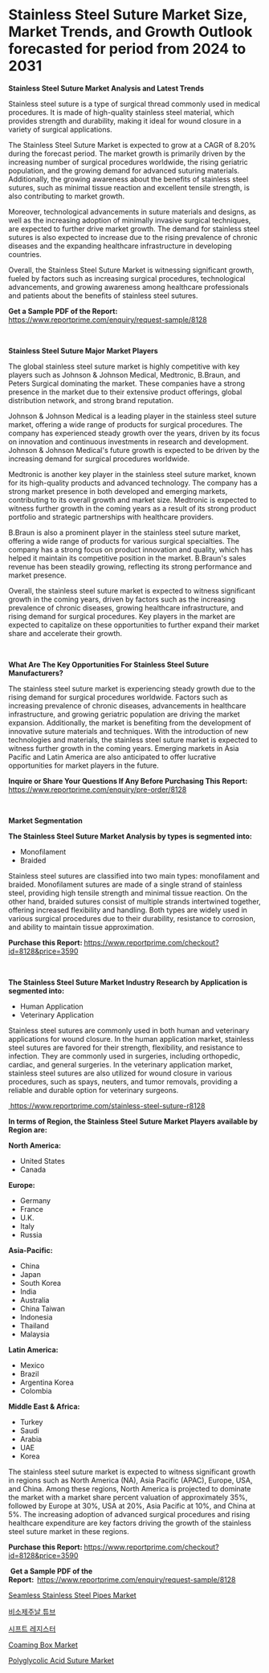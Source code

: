 <p><h1>Stainless Steel Suture Market Size, Market Trends, and Growth Outlook forecasted for period from 2024 to 2031</h1></p><p><strong>Stainless Steel Suture Market Analysis and Latest Trends</strong></p>
<p><p>Stainless steel suture is a type of surgical thread commonly used in medical procedures. It is made of high-quality stainless steel material, which provides strength and durability, making it ideal for wound closure in a variety of surgical applications.</p><p>The Stainless Steel Suture Market is expected to grow at a CAGR of 8.20% during the forecast period. The market growth is primarily driven by the increasing number of surgical procedures worldwide, the rising geriatric population, and the growing demand for advanced suturing materials. Additionally, the growing awareness about the benefits of stainless steel sutures, such as minimal tissue reaction and excellent tensile strength, is also contributing to market growth.</p><p>Moreover, technological advancements in suture materials and designs, as well as the increasing adoption of minimally invasive surgical techniques, are expected to further drive market growth. The demand for stainless steel sutures is also expected to increase due to the rising prevalence of chronic diseases and the expanding healthcare infrastructure in developing countries.</p><p>Overall, the Stainless Steel Suture Market is witnessing significant growth, fueled by factors such as increasing surgical procedures, technological advancements, and growing awareness among healthcare professionals and patients about the benefits of stainless steel sutures.</p></p>
<p><strong>Get a Sample PDF of the Report:&nbsp;</strong> <a href="https://www.reportprime.com/enquiry/request-sample/8128">https://www.reportprime.com/enquiry/request-sample/8128</a></p>
<p>&nbsp;</p>
<p><strong>Stainless Steel Suture Major Market Players</strong></p>
<p><p>The global stainless steel suture market is highly competitive with key players such as Johnson & Johnson Medical, Medtronic, B.Braun, and Peters Surgical dominating the market. These companies have a strong presence in the market due to their extensive product offerings, global distribution network, and strong brand reputation.</p><p>Johnson & Johnson Medical is a leading player in the stainless steel suture market, offering a wide range of products for surgical procedures. The company has experienced steady growth over the years, driven by its focus on innovation and continuous investments in research and development. Johnson & Johnson Medical's future growth is expected to be driven by the increasing demand for surgical procedures worldwide.</p><p>Medtronic is another key player in the stainless steel suture market, known for its high-quality products and advanced technology. The company has a strong market presence in both developed and emerging markets, contributing to its overall growth and market size. Medtronic is expected to witness further growth in the coming years as a result of its strong product portfolio and strategic partnerships with healthcare providers.</p><p>B.Braun is also a prominent player in the stainless steel suture market, offering a wide range of products for various surgical specialties. The company has a strong focus on product innovation and quality, which has helped it maintain its competitive position in the market. B.Braun's sales revenue has been steadily growing, reflecting its strong performance and market presence.</p><p>Overall, the stainless steel suture market is expected to witness significant growth in the coming years, driven by factors such as the increasing prevalence of chronic diseases, growing healthcare infrastructure, and rising demand for surgical procedures. Key players in the market are expected to capitalize on these opportunities to further expand their market share and accelerate their growth.</p></p>
<p>&nbsp;</p>
<p><strong>What Are The Key Opportunities For Stainless Steel Suture Manufacturers?</strong></p>
<p><p>The stainless steel suture market is experiencing steady growth due to the rising demand for surgical procedures worldwide. Factors such as increasing prevalence of chronic diseases, advancements in healthcare infrastructure, and growing geriatric population are driving the market expansion. Additionally, the market is benefiting from the development of innovative suture materials and techniques. With the introduction of new technologies and materials, the stainless steel suture market is expected to witness further growth in the coming years. Emerging markets in Asia Pacific and Latin America are also anticipated to offer lucrative opportunities for market players in the future.</p></p>
<p><strong>Inquire or Share Your Questions If Any Before Purchasing This Report:</strong> <a href="https://www.reportprime.com/enquiry/pre-order/8128">https://www.reportprime.com/enquiry/pre-order/8128</a></p>
<p>&nbsp;</p>
<p><strong>Market Segmentation</strong></p>
<p><strong>The Stainless Steel Suture Market Analysis by types is segmented into:</strong></p>
<p><ul><li>Monofilament</li><li>Braided</li></ul></p>
<p><p>Stainless steel sutures are classified into two main types: monofilament and braided. Monofilament sutures are made of a single strand of stainless steel, providing high tensile strength and minimal tissue reaction. On the other hand, braided sutures consist of multiple strands intertwined together, offering increased flexibility and handling. Both types are widely used in various surgical procedures due to their durability, resistance to corrosion, and ability to maintain tissue approximation.</p></p>
<p><strong>Purchase this Report:&nbsp;</strong><a href="https://www.reportprime.com/checkout?id=8128&price=3590">https://www.reportprime.com/checkout?id=8128&price=3590</a></p>
<p>&nbsp;</p>
<p><strong>The Stainless Steel Suture Market Industry Research by Application is segmented into:</strong></p>
<p><ul><li>Human Application</li><li>Veterinary Application</li></ul></p>
<p><p>Stainless steel sutures are commonly used in both human and veterinary applications for wound closure. In the human application market, stainless steel sutures are favored for their strength, flexibility, and resistance to infection. They are commonly used in surgeries, including orthopedic, cardiac, and general surgeries. In the veterinary application market, stainless steel sutures are also utilized for wound closure in various procedures, such as spays, neuters, and tumor removals, providing a reliable and durable option for veterinary surgeons.</p></p>
<p><a href="https://www.reportprime.com/stainless-steel-suture-r8128">&nbsp;https://www.reportprime.com/stainless-steel-suture-r8128</a></p>
<p><strong>In terms of Region, the Stainless Steel Suture Market Players available by Region are:</strong></p>
<p>
    <p> <strong> North America: </strong>
        <ul>
            <li>United States</li>
            <li>Canada</li>
        </ul>
        </p> 
    <p> <strong> Europe: </strong>
        <ul>
            <li>Germany</li>
            <li>France</li>
            <li>U.K.</li>
            <li>Italy</li>
            <li>Russia</li>
        </ul>
        </p> 
    <p> <strong> Asia-Pacific: </strong>
        <ul>
            <li>China</li>
            <li>Japan</li>
            <li>South Korea</li>
            <li>India</li>
            <li>Australia</li>
            <li>China Taiwan</li>
            <li>Indonesia</li>
            <li>Thailand</li>
            <li>Malaysia</li>
        </ul>
        </p> 
    <p> <strong> Latin America: </strong>
        <ul>
            <li>Mexico</li>
            <li>Brazil</li>
            <li>Argentina Korea</li>
            <li>Colombia</li>
        </ul>
        </p> 
    <p> <strong> Middle East & Africa: </strong>
        <ul>
            <li>Turkey</li>
            <li>Saudi</li>
            <li>Arabia</li>
            <li>UAE</li>
            <li>Korea</li>
        </ul>
    </p>
    </p>
<p><p>The stainless steel suture market is expected to witness significant growth in regions such as North America (NA), Asia Pacific (APAC), Europe, USA, and China. Among these regions, North America is projected to dominate the market with a market share percent valuation of approximately 35%, followed by Europe at 30%, USA at 20%, Asia Pacific at 10%, and China at 5%. The increasing adoption of advanced surgical procedures and rising healthcare expenditure are key factors driving the growth of the stainless steel suture market in these regions.</p></p>
<p><strong>Purchase this Report: </strong><a href="https://www.reportprime.com/checkout?id=8128&price=3590">https://www.reportprime.com/checkout?id=8128&price=3590</a></p>
<p>&nbsp;<strong>Get a Sample PDF of the Report:&nbsp;&nbsp;</strong><a href="https://www.reportprime.com/enquiry/request-sample/8128">https://www.reportprime.com/enquiry/request-sample/8128</a></p>
<p><strong></strong></p>
<p><p><a href="https://www.linkedin.com/pulse/seamless-stainless-steel-pipes-market-analysis-examines-its-scope-tcmyf?trackingId=gz0yJA5vBsSKVVVd2TGC9g%3D%3D">Seamless Stainless Steel Pipes Market</a></p><p><a href="https://github.com/bvubpqd5241630/Market-Research-Report-List-1/blob/main/701850134889.md">비소제주날 튜브</a></p><p><a href="https://github.com/khytkeqagplkzqvh/Market-Research-Report-List-1/blob/main/417360734893.md">시프트 레지스터</a></p><p><a href="https://www.linkedin.com/pulse/coaming-box-market-size-2024-2031-global-industrial-analysis-dsjlf?trackingId=lbA70tU0aSpX5ajSFzfQzw%3D%3D">Coaming Box Market</a></p><p><a href="https://github.com/Airanohannonzb68e5pb53oc1/Market-Research-Report-List-2/blob/main/polyglycolic-acid-suture-market.md">Polyglycolic Acid Suture Market</a></p></p>